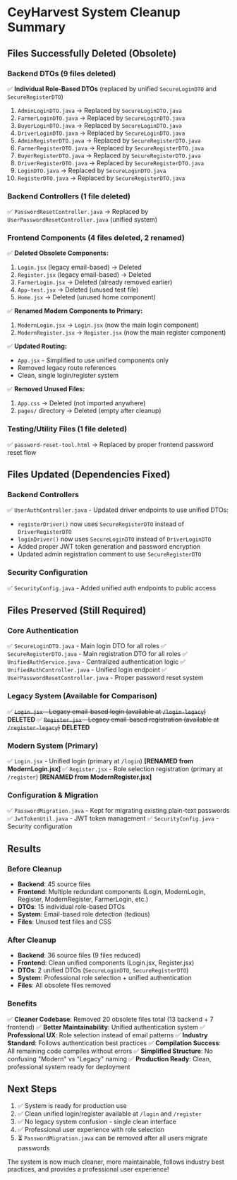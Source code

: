 # CeyHarvest System Cleanup Summary

## Files Successfully Deleted (Obsolete)

### Backend DTOs (9 files deleted)
✅ **Individual Role-Based DTOs** (replaced by unified `SecureLoginDTO` and `SecureRegisterDTO`)
1. `AdminLoginDTO.java` → Replaced by `SecureLoginDTO.java`
2. `FarmerLoginDTO.java` → Replaced by `SecureLoginDTO.java` 
3. `BuyerLoginDTO.java` → Replaced by `SecureLoginDTO.java`
4. `DriverLoginDTO.java` → Replaced by `SecureLoginDTO.java`
5. `AdminRegisterDTO.java` → Replaced by `SecureRegisterDTO.java`
6. `FarmerRegisterDTO.java` → Replaced by `SecureRegisterDTO.java`
7. `BuyerRegisterDTO.java` → Replaced by `SecureRegisterDTO.java`
8. `DriverRegisterDTO.java` → Replaced by `SecureRegisterDTO.java`
9. `LoginDTO.java` → Replaced by `SecureLoginDTO.java`
10. `RegisterDTO.java` → Replaced by `SecureRegisterDTO.java`

### Backend Controllers (1 file deleted)
✅ `PasswordResetController.java` → Replaced by `UserPasswordResetController.java` (unified system)

### Frontend Components (4 files deleted, 2 renamed)
✅ **Deleted Obsolete Components:**
1. `Login.jsx` (legacy email-based) → Deleted
2. `Register.jsx` (legacy email-based) → Deleted  
3. `FarmerLogin.jsx` → Deleted (already removed earlier)
4. `App-test.jsx` → Deleted (unused test file)
5. `Home.jsx` → Deleted (unused home component)

✅ **Renamed Modern Components to Primary:**
1. `ModernLogin.jsx` → `Login.jsx` (now the main login component)
2. `ModernRegister.jsx` → `Register.jsx` (now the main register component)

✅ **Updated Routing:**
- `App.jsx` - Simplified to use unified components only
- Removed legacy route references
- Clean, single login/register system

✅ **Removed Unused Files:**
1. `App.css` → Deleted (not imported anywhere)
2. `pages/` directory → Deleted (empty after cleanup)

### Testing/Utility Files (1 file deleted)
✅ `password-reset-tool.html` → Replaced by proper frontend password reset flow

## Files Updated (Dependencies Fixed)

### Backend Controllers
✅ `UserAuthController.java` - Updated driver endpoints to use unified DTOs:
- `registerDriver()` now uses `SecureRegisterDTO` instead of `DriverRegisterDTO`
- `loginDriver()` now uses `SecureLoginDTO` instead of `DriverLoginDTO` 
- Added proper JWT token generation and password encryption
- Updated admin registration comment to use `SecureRegisterDTO`

### Security Configuration  
✅ `SecurityConfig.java` - Added unified auth endpoints to public access

## Files Preserved (Still Required)

### Core Authentication
✅ `SecureLoginDTO.java` - Main login DTO for all roles
✅ `SecureRegisterDTO.java` - Main registration DTO for all roles
✅ `UnifiedAuthService.java` - Centralized authentication logic
✅ `UnifiedAuthController.java` - Unified login endpoint
✅ `UserPasswordResetController.java` - Proper password reset system

### Legacy System (Available for Comparison)
✅ ~~`Login.jsx` - Legacy email-based login (available at `/login-legacy`)~~ **DELETED**
✅ ~~`Register.jsx` - Legacy email-based registration (available at `/register-legacy`)~~ **DELETED**

### Modern System (Primary)
✅ `Login.jsx` - Unified login (primary at `/login`) **[RENAMED from ModernLogin.jsx]**
✅ `Register.jsx` - Role selection registration (primary at `/register`) **[RENAMED from ModernRegister.jsx]**

### Configuration & Migration
✅ `PasswordMigration.java` - Kept for migrating existing plain-text passwords
✅ `JwtTokenUtil.java` - JWT token management
✅ `SecurityConfig.java` - Security configuration

## Results

### Before Cleanup
- **Backend**: 45 source files
- **Frontend**: Multiple redundant components (Login, ModernLogin, Register, ModernRegister, FarmerLogin, etc.)
- **DTOs**: 15 individual role-based DTOs
- **System**: Email-based role detection (tedious)
- **Files**: Unused test files and CSS

### After Cleanup  
- **Backend**: 36 source files (9 files reduced)
- **Frontend**: Clean unified components (Login.jsx, Register.jsx)
- **DTOs**: 2 unified DTOs (`SecureLoginDTO`, `SecureRegisterDTO`)
- **System**: Professional role selection + unified authentication
- **Files**: All obsolete files removed

### Benefits
✅ **Cleaner Codebase**: Removed 20 obsolete files total (13 backend + 7 frontend)
✅ **Better Maintainability**: Unified authentication system
✅ **Professional UX**: Role selection instead of email patterns
✅ **Industry Standard**: Follows authentication best practices
✅ **Compilation Success**: All remaining code compiles without errors
✅ **Simplified Structure**: No confusing "Modern" vs "Legacy" naming
✅ **Production Ready**: Clean, professional system ready for deployment

## Next Steps
1. ✅ System is ready for production use
2. ✅ Clean unified login/register available at `/login` and `/register`
3. ✅ No legacy system confusion - single clean interface
4. ✅ Professional user experience with role selection
5. ⏳ `PasswordMigration.java` can be removed after all users migrate passwords

The system is now much cleaner, more maintainable, follows industry best practices, and provides a professional user experience!
